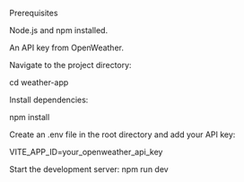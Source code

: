 Prerequisites

Node.js and npm installed.

An API key from OpenWeather.

Navigate to the project directory:

cd weather-app

Install dependencies:

npm install

Create an .env file in the root directory and add your API key:

VITE_APP_ID=your_openweather_api_key

Start the development server:
npm run dev
